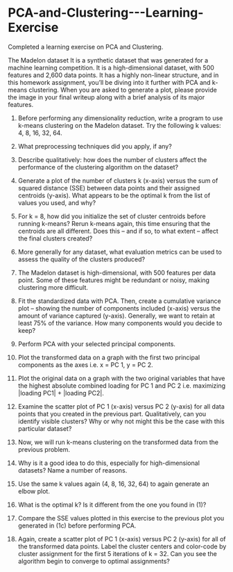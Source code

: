 # PCA-and-Clustering---Learning-Exercise
 Completed a learning exercise on PCA and Clustering.

The Madelon dataset It is a synthetic dataset that was generated for a machine learning competition. It is a high-dimensional dataset, with 500 features and 2,600 data points. It has a highly non-linear structure, and in this homework assignment, you’ll be diving into it further with PCA and k-means clustering. When you are asked to generate a plot, please provide the image in your final writeup along with a brief analysis of its major features.

1. Before performing any dimensionality reduction, write a program to use k-means clustering on the Madelon dataset. Try the following k values: 4, 8, 16, 32, 64. 
 1. What preprocessing techniques did you apply, if any?
 2. Describe qualitatively: how does the number of clusters affect the performance of the clustering algorithm on the dataset? 
 3. Generate a plot of the number of clusters k (x-axis) versus the sum of squared distance (SSE) between data points and their assigned centroids (y-axis). What appears to be the optimal k from the list of values you used, and why? 
 4. For k = 8, how did you initialize the set of cluster centroids before running k-means? Rerun k-means again, this time ensuring that the centroids are all different. Does this – and if so, to what extent – affect the final clusters created?
 5. More generally for any dataset, what evaluation metrics can be used to assess the quality of the clusters produced?

2. The Madelon dataset is high-dimensional, with 500 features per data point. Some of these features might be redundant or noisy, making clustering more difficult. 
 1. Fit the standardized data with PCA. Then, create a cumulative variance plot – showing the number of components included (x-axis) versus the amount of variance captured (y-axis). Generally, we want to retain at least 75% of the variance. How many components would you decide to keep?
 2. Perform PCA with your selected principal components.
  1. Plot the transformed data on a graph with the first two principal components as the axes i.e. x = PC 1, y = PC 2.
  2. Plot the original data on a graph with the two original variables that have the highest absolute combined loading for PC 1 and PC 2 i.e. maximizing |loading PC1| + |loading PC2|.
 3. Examine the scatter plot of PC 1 (x-axis) versus PC 2 (y-axis) for all data points that you created in the previous part. Qualitatively, can you identify visible clusters? Why or why not might this be the case with this particular dataset?

3. Now, we will run k-means clustering on the transformed data from the previous problem.
 1. Why is it a good idea to do this, especially for high-dimensional datasets? Name a number of reasons.
 2. Use the same k values again (4, 8, 16, 32, 64) to again generate an elbow plot. 
  1. What is the optimal k? Is it different from the one you found in (1)?
  2. Compare the SSE values plotted in this exercise to the previous plot you generated in (1c) before performing PCA.
 3. Again, create a scatter plot of PC 1 (x-axis) versus PC 2 (y-axis) for all of the transformed data points. Label the cluster centers and color-code by cluster assignment for the first 5 iterations of k = 32. Can you see the algorithm begin to converge to optimal assignments?
